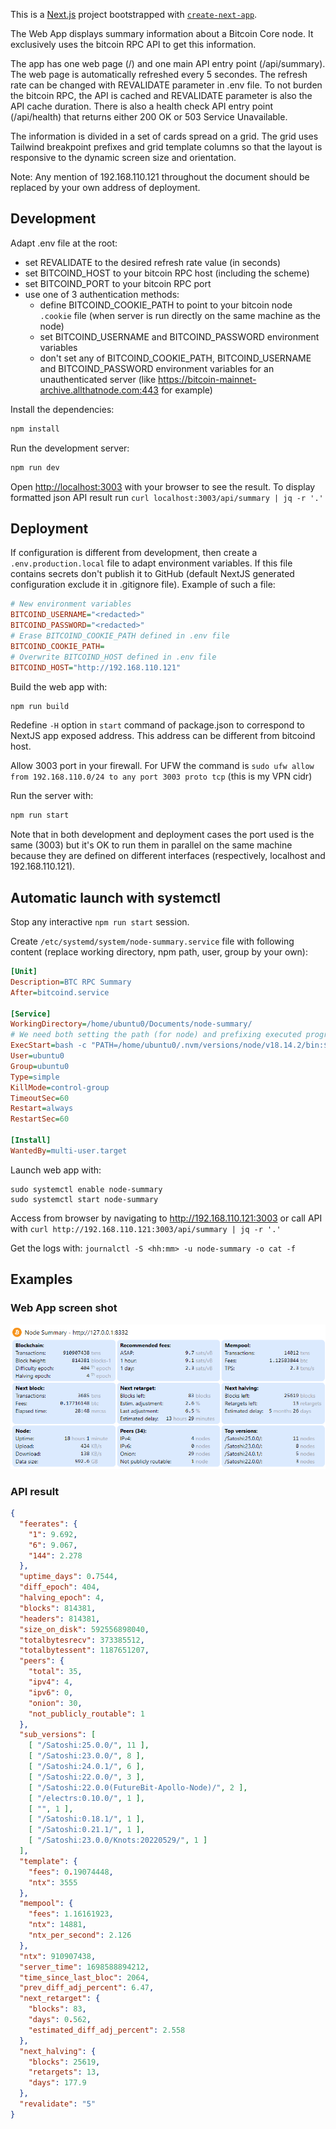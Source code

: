 This is a [Next.js](https://nextjs.org/) project bootstrapped with [`create-next-app`](https://github.com/vercel/next.js/tree/canary/packages/create-next-app).

The Web App displays summary information about a Bitcoin Core node. It exclusively uses the bitcoin RPC API to get this information.

The app has one web page (/) and one main API entry point (/api/summary). The web page is automatically refreshed every 5 secondes. The refresh rate can be changed with REVALIDATE parameter in .env file. To not burden the bitcoin RPC, the API is cached and REVALIDATE parameter is also the API cache duration. There is also a health check API entry point (/api/health) that returns either 200 OK or 503 Service Unavailable.

The information is divided in a set of cards spread on a grid. The grid uses Tailwind breakpoint prefixes and grid template columns so that the layout is responsive to the dynamic screen size and orientation.

Note: Any mention of 192.168.110.121 throughout the document should be replaced by your own address of deployment.

## Development

Adapt .env file at the root:
  - set REVALIDATE to the desired refresh rate value (in seconds)
  - set BITCOIND_HOST to your bitcoin RPC host (including the scheme)
  - set BITCOIND_PORT to your bitcoin RPC port
  - use one of 3 authentication methods:
    - define BITCOIND_COOKIE_PATH to point to your bitcoin node `.cookie` file (when server is run directly on the same machine as the node)
    - set BITCOIND_USERNAME and BITCOIND_PASSWORD environment variables
    - don't set any of BITCOIND_COOKIE_PATH, BITCOIND_USERNAME and BITCOIND_PASSWORD environment variables for an unauthenticated server (like https://bitcoin-mainnet-archive.allthatnode.com:443 for example)

Install the dependencies:
```bash
npm install
```

Run the development server:
```bash
npm run dev
```

Open [http://localhost:3003](http://localhost:3003) with your browser to see the result. To display formatted json API result run `curl localhost:3003/api/summary | jq -r '.'`

## Deployment

If configuration is different from development, then create a `.env.production.local` file to adapt environment variables. If this file contains secrets don't publish it to GitHub (default NextJS generated configuration exclude it in .gitignore file). Example of such a file:
```ini
# New environment variables
BITCOIND_USERNAME="<redacted>"
BITCOIND_PASSWORD="<redacted>"
# Erase BITCOIND_COOKIE_PATH defined in .env file
BITCOIND_COOKIE_PATH=
# Overwrite BITCOIND_HOST defined in .env file
BITCOIND_HOST="http://192.168.110.121"
```

Build the web app with:
```bash
npm run build
```

Redefine `-H` option in `start` command of package.json to correspond to NextJS app exposed address. This address can be different from bitcoind host.

Allow 3003 port in your firewall. For UFW the command is `sudo ufw allow from 192.168.110.0/24 to any port 3003 proto tcp` (this is my VPN cidr)

Run the server with:
```bash
npm run start
```

Note that in both development and deployment cases the port used is the same (3003) but it's OK to run them in parallel on the same machine because they are defined on different interfaces (respectively, localhost and 192.168.110.121).

## Automatic launch with systemctl

Stop any interactive `npm run start` session.

Create `/etc/systemd/system/node-summary.service` file with following content (replace working directory, npm path, user, group by your own):
```ini
[Unit]
Description=BTC RPC Summary
After=bitcoind.service

[Service]
WorkingDirectory=/home/ubuntu0/Documents/node-summary/
# We need both setting the path (for node) and prefixing executed program (for npm)
ExecStart=bash -c "PATH=/home/ubuntu0/.nvm/versions/node/v18.14.2/bin:$PATH /home/ubuntu0/.nvm/versions/node/v18.14.2/bin/npm start"
User=ubuntu0
Group=ubuntu0
Type=simple
KillMode=control-group
TimeoutSec=60
Restart=always
RestartSec=60

[Install]
WantedBy=multi-user.target
```

Launch web app with:
```
sudo systemctl enable node-summary
sudo systemctl start node-summary
```

Access from browser by navigating to http://192.168.110.121:3003 or call API with `curl http://192.168.110.121:3003/api/summary | jq -r '.'`

Get the logs with: `journalctl -S <hh:mm> -u node-summary -o cat -f`

## Examples

### Web App screen shot

![](./screen-shot.png)

### API result

```json
{
  "feerates": {
    "1": 9.692,
    "6": 9.067,
    "144": 2.278
  },
  "uptime_days": 0.7544,
  "diff_epoch": 404,
  "halving_epoch": 4,
  "blocks": 814381,
  "headers": 814381,
  "size_on_disk": 592556898040,
  "totalbytesrecv": 373385512,
  "totalbytessent": 1187651207,
  "peers": {
    "total": 35,
    "ipv4": 4,
    "ipv6": 0,
    "onion": 30,
    "not_publicly_routable": 1
  },
  "sub_versions": [
    [ "/Satoshi:25.0.0/", 11 ],
    [ "/Satoshi:23.0.0/", 8 ],
    [ "/Satoshi:24.0.1/", 6 ],
    [ "/Satoshi:22.0.0/", 3 ],
    [ "/Satoshi:22.0.0(FutureBit-Apollo-Node)/", 2 ],
    [ "/electrs:0.10.0/", 1 ],
    [ "", 1 ],
    [ "/Satoshi:0.18.1/", 1 ],
    [ "/Satoshi:0.21.1/", 1 ],
    [ "/Satoshi:23.0.0/Knots:20220529/", 1 ]
  ],
  "template": {
    "fees": 0.19074448,
    "ntx": 3555
  },
  "mempool": {
    "fees": 1.16161923,
    "ntx": 14881,
    "ntx_per_second": 2.126
  },
  "ntx": 910907438,
  "server_time": 1698588894212,
  "time_since_last_bloc": 2064,
  "prev_diff_adj_percent": 6.47,
  "next_retarget": {
    "blocks": 83,
    "days": 0.562,
    "estimated_diff_adj_percent": 2.558
  },
  "next_halving": {
    "blocks": 25619,
    "retargets": 13,
    "days": 177.9
  },
  "revalidate": "5"
}
```
